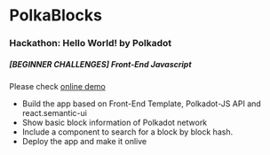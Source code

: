 # PolkaBlocks

### Hackathon: Hello World! by Polkadot

##### [BEGINNER CHALLENGES] Front-End Javascript

Please check [online demo](https://polkablocks-fe-hackathon.caiyiliang.vercel.app/)

- Build the app based on Front-End Template, Polkadot-JS API and react.semantic-ui
- Show basic block information of Polkadot network
- Include a component to search for a block by block hash.
- Deploy the app and make it onlive
